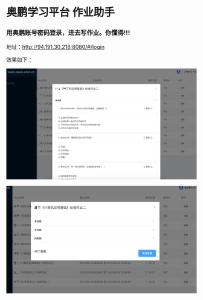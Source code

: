 # 奥鹏学习平台 作业助手

### 用奥鹏账号密码登录，进去写作业。你懂得!!!

地址：http://94.191.30.218:8080/#/login 

效果如下：

![](front/src/assets/QQ20190429-181549@2x.png)


![](front/src/assets/QQ20190429-181618@2x.png)